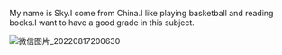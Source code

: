 <html>
<body>

<p>My name is Sky.I come from China.I like playing basketball and reading books.I want to have a good grade in this subject.</p >

</body>
</html>

![微信图片_20220817200630](https://user-images.githubusercontent.com/127078599/223122915-ff33cbfe-1b24-472b-a8ba-70d1c2685a16.jpg)
